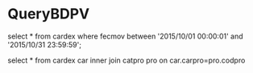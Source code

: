 # QueryBDPV

﻿select * from cardex where fecmov between '2015/10/01 00:00:01' and '2015/10/31 23:59:59';

select * from cardex car
inner join catpro pro on
car.carpro=pro.codpro
